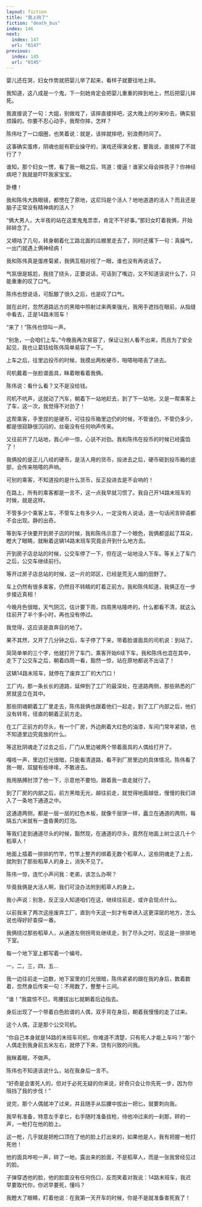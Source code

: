 ```yaml
---
layout: fiction
title: "我上钩了"
fiction: "death_bus"
index: 146
next:
  index: 147
  url: "0147"
previous:
  index: 145
  url: "0145"
---
```

婴儿还在哭，妇女作势就把婴儿举了起来，看样子就要往地上摔。

我知道，这八成是一个鬼，下一刻她肯定会把婴儿重重的摔到地上，然后把婴儿摔死。

我直接说了一句：大姐，别做戏了，该摔直接摔吧，这大晚上的吵来吵去，确实挺烦躁的。你要不忍心动手，我帮你摔，怎样？

陈伟吐了一口烟圈，也笑着说：就是，该摔就摔吧，别浪费时间了。

这事确实蛋疼，阴魂也挺有职业操守的，演戏还得演全套，要我说，直接摔了不就行了？

谁知，那个妇女一愣，看了我一眼之后，骂道：傻逼！谁家父母会摔孩子？你神经病吧？我就是吓吓我家宝宝。

卧槽！

我和陈伟大跌眼镜，都愣在了原地，这尼玛是个活人？地地道道的活人？而且还是脑子正常没有精神病的活人？

“俩大男人，大半夜的站在这里鬼鬼祟祟，肯定不干好事。”那妇女盯着我俩，开始碎碎念了。

又嘀咕了几句，转身朝着化工路北面的瓜棚里走去了，同时还撂下一句：真臊气，一出门就遇上俩神经病！

我和陈伟真是蛋疼菊紧，我俩互相对视了一眼，谁也没有再说话了。

气氛很是尴尬，我挠了挠头，正要说话，可话到了嘴边，又不知道该说什么了，只能重重的叹了口气。

陈伟也想说话，可酝酿了很久之后，也是叹了口气。

就在此时，忽然道路远方的黑暗中照射过来两束强光，我用手遮挡在眼前，从指缝中看去，正是14路末班车！

“来了！”陈伟也惊叫一声。

“别急，一会咱们上车。”今晚我再次易容了，保证让别人看不出来，而且为了安全起见，我也让葛钰给陈伟简单易容了一下。

上车之后，往里边投币的时候，我摸出两枚硬币，啪嗒啪嗒丢了进去。

司机戴着一张脸谱面具，眯着眼看着我俩。

陈伟说：看什么看？又不是没给钱。

司机不吭声，这就动了汽车，朝着下一站地赶去，到了下一站地，又是一帮乘客上了车，这一次，我觉得不对劲了！

这帮乘客，手里捏的是硬币，可往投币箱里边仍的时候，不管谁仍，不管仍多少，都是很寂静很沉闷的，丝毫没有任何响声传来。

又往前开了几站地，我心中一惊，心说不对劲。我和陈伟在投币的时候已经露馅了！

我俩投的是正儿八经的硬币，是活人用的货币，投进去之后，硬币砸到投币箱的底部，会传来啪嗒的声响。

可别的乘客，不知道投的是什么货币，反正投进去是不会响的！

在路上，所有的乘客都是一言不，这一点我早就习惯了。我自己开14路末班车的时候，就是这样。

不管多少个乘客上车，不管车上有多少人，一定没有人说话，连一句话闲言碎语都不会出现。静的出奇。

等到车子快要开到房子店的时候，我和陈伟示意了一个眼色，我俩都竖起了耳朵，瞪大了眼睛，就瞅着这辆14路末班车究竟会开到什么地方去。

开到房子店总站的时候，公交车停了一下，但在这一站地没人下车。等关上了车门之后，公交车继续前行。

等开过房子店总站的时候，这一片的郊区，已经是荒无人烟的田野了。

车上仍然有很多乘客，仍然目不转睛的盯着正前方。我和陈伟知道，我俩正在一步步接近真相！

今晚月色很暗，天气阴沉，估计要下雨，四周黑咕隆咚的，什么都看不清，就这么往前开了半个多小时，再也没有停过。

我觉得，这应该是直奔目的地了。

果不其然，又开了几分钟之后，车子停了下来，带着脸谱面具的司机说：到站了。

简简单单的三个字，他就打开了车门，乘客开始6续下车，我和陈伟也混在其中，走下了公交车之后，朝着四周一看，豁然一惊，站在原地都说不出话了！

这辆14路末班车，就停在了废弃工厂的大门口！

工厂内，那一条长长的道路，延伸到了工厂的最深处，在道路两侧，那些熟悉的厂房就竖立在其中。

那些阴魂朝着工厂里走去，陈伟我俩也跟着他们一起走，到了工厂内部之后，他们没有转弯，径直的朝着正前方走。

在工厂正前方的尽头，有一个厂房，外边刷着大红色的油漆，车间门常年紧锁，也不知道里边究竟放的什么。

等这批阴魂走了过去之后，厂门从里边被两个带着面具的人偶给打开了。

嘎吱一声，里边灯光很暗，只能看清道路，看不到厂房里边的具体情况。陈伟看了我一眼，双腿有些哆嗦，不敢进去。

我用胳膊肘顶了他一下，示意他不要怕，跟着我一直走就行了。

到了厂房的内部之后，前方黑暗无光，越往前走，就觉得地面越低，慢慢的我们进入了一条地下通道之中。

这通道两侧，都是一层一层的红色木板，就像千层饼一样，矗立在通道的两侧，每隔五六米就有一盏昏黄的灯泡。

等我们走到通道尽头的时候，豁然现，在通道的尽头，竟然在地面上树立这几十个稻草人！

地面上插着一排排的竹竿，竹竿上整齐的绑着无数个稻草人，这些阴魂走了上去，就附到了那些稻草人的身上，消失不见了。

陈伟一惊，连忙小声问我：老弟，该怎么办啊？

毕竟我俩是大活人啊，我们可没办法附到稻草人的身上。

我小声说：别急，反正没人知道咱们在这，继续往前走，或许会现点什么。

以前我来了两次这座废弃工厂，直到今天这一刻才有幸进入这更深层的地方，怎么说也得好好查探一番。

我俩绕过那些稻草人，从通道左侧拐弯处继续走，到了尽头之时，现这是一排排地下室。

每一个地下室上都写着一个编号。

一，二，三，四，五...

我一边往前走一边数，地下室里的灯光很暗，陈伟紧紧的跟在我的身后，数着数着，忽然身后传来一句：不用数了，整整十三间。

“谁！”我震惊不已，弯腰拔出匕就朝着后边指去。

身后出现了一个带着白色脸谱的人偶，双手背在身后，朝着我慢慢的走了过来。

这个人偶，正是那个公交司机。

“你自己本身就是14路的末班车司机，你难道不清楚，只有死人才能上车吗？”那个人偶走到我身前五米左右，就停了下来，饶有兴致的问我。

我眯着眼，不做声。

陈伟也不知道该说什么，站在我身后一言不。

“好奇是会害死人的，但对于必死无疑的你来说，好奇只会让你先死一步，因为你阻挡了我的步伐！”

说完，那个人偶就冲了过来，并且随手从后腰中拔出一把匕，就要刺向我。

我早有准备，特意左手拿匕，右手随时准备拔枪，待他冲过来的一刹那，砰的一声，一枪打在他的脸上。

这一枪，几乎就是把枪口顶在了他的脸上打出来的，如果他是人，我有把握一枪打死他！

他的面具哗啦一声，碎了一地，露出来的脸面，不是稻草人，而是一张我曾经见过的脸。

子弹穿透他的脸，他的脸面没有任何伤口，反而笑着对我说：14路末班车，我迟早要取代你，你迟早要死，懂吗？

我瞪大了眼睛，盯着他说：在我第一天开车的时候，你是不是就准备害死我了！